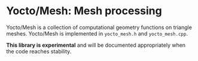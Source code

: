 # Yocto/Mesh: Mesh processing

Yocto/Mesh is a collection of computational geometry functions on triangle
meshes. Yocto/Mesh is implemented in `yocto_mesh.h` and `yocto_mesh.cpp`.

**This library is experimental** and will be documented appropriately when
the code reaches stability.
